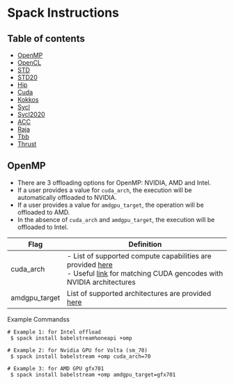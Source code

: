 # Spack Instructions

## Table of contents
* [OpenMP](#omp)
* [OpenCL](#ocl)
* [STD](#std)
* [STD20](#std20)
* [Hip](#hip)
* [Cuda](#cuda)
* [Kokkos](#kokkos)
* [Sycl](#sycl)
* [Sycl2020](#)
* [ACC](#acc)
* [Raja](#raja)
* [Tbb](#tbb)
* [Thrust](#thrust)

## OpenMP

* There are 3 offloading options for OpenMP: NVIDIA, AMD and Intel. 
* If a user provides a value for `cuda_arch`, the execution will be automatically offloaded to NVIDIA.
* If a user provides a value for `amdgpu_target`, the operation will be offloaded to AMD.
* In the absence of `cuda_arch` and `amdgpu_target`, the execution will be offloaded to Intel.

| Flag        | Definition                      | 
|-----------| ----------------------------------|
| cuda_arch     |- List of supported compute capabilities are provided [here](https://github.com/spack/spack/blob/0f271883831bec6da3fc64c92eb1805c39a9f09a/lib/spack/spack/build_systems/cuda.py#LL19C1-L47C6) <br />- Useful [link](https://arnon.dk/matching-sm-architectures-arch-and-gencode-for-various-nvidia-cards/) for matching CUDA gencodes with NVIDIA architectures| 
|amdgpu_target| List of supported architectures are provided [here](https://github.com/spack/spack/blob/0f271883831bec6da3fc64c92eb1805c39a9f09a/lib/spack/spack/build_systems/rocm.py#LL93C1-L125C19) | 

Example Commandss
```shell
# Example 1: for Intel offload
 $ spack install babelstream%oneapi +omp 

# Example 2: for Nvidia GPU for Volta (sm_70) 
 $ spack install babelstream +omp cuda_arch=70 
 
# Example 3: for AMD GPU gfx701 
 $ spack install babelstream +omp amdgpu_target=gfx701 
```

